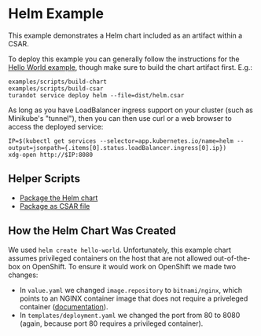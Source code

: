 Helm Example
============

This example demonstrates a Helm chart included as an artifact within a CSAR.

To deploy this example you can generally follow the instructions for the
[Hello World example](../../TUTORIAL.md), though make sure to build the chart
artifact first. E.g.:

    examples/scripts/build-chart
    examples/scripts/build-csar
    turandot service deploy helm --file=dist/helm.csar

As long as you have LoadBalancer ingress support on your cluster (such as
Minikube's "tunnel"), then you can then use curl or a web browser to access the
deployed service:

    IP=$(kubectl get services --selector=app.kubernetes.io/name=helm --output=jsonpath={.items[0].status.loadBalancer.ingress[0].ip})
    xdg-open http://$IP:8080


Helper Scripts
--------------

* [Package the Helm chart](scripts/build-chart)
* [Package as CSAR file](scripts/build-csar)


How the Helm Chart Was Created
------------------------------

We used `helm create hello-world`. Unfortunately, this example chart assumes privileged containers on
the host that are not allowed out-of-the-box on OpenShift. To ensure it would work on OpenShift we
made two changes:

* In `value.yaml` we changed `image.repository` to `bitnami/nginx`, which points to an NGINX container
  image that does not require a priveleged container
  ([documentation](https://hub.docker.com/r/bitnami/nginx)).
* In `templates/deployment.yaml` we changed the port from 80 to 8080 (again, because port 80 requires
  a privileged container).
